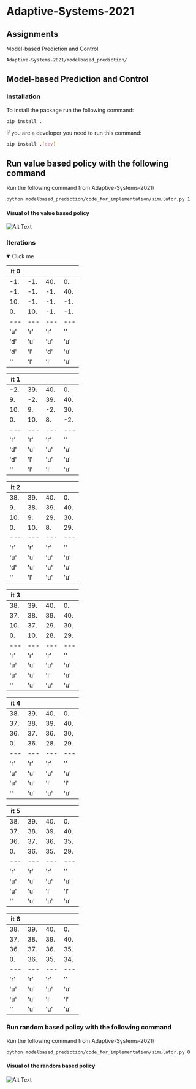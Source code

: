 # Adaptive-Systems-2021

## Assignments
Model-based Prediction and Control
```bash
Adaptive-Systems-2021/modelbased_prediction/
```


## Model-based Prediction and Control
### Installation
To install the package run the following command: 
```bash 
pip install .
```

If you are a developer you need to run this command:
```bash 
pip install .[dev]
```

## Run value based policy with the following command
Run the following command from Adaptive-Systems-2021/
```bash
python modelbased_prediction/code_for_implementation/simulator.py 1
```
#### Visual of the value based policy
![Alt Text](https://im5.ezgif.com/tmp/ezgif-5-60f19bc3494d.gif)



### Iterations
<details open>
<summary> Click me </summary>


|it 0|  |   |    | 
|---|---|---|---|
|-1.|-1.|40.| 0.|
|-1.|-1.|-1.|40.|
|10.|-1.|-1.|-1.|
| 0.|10.|-1.|-1.|
|---|---|---|---|
|'u'|'r'|'r'|''|
|'d'|'u'|'u'|'u'|
|'d'|'l'|'d'|'u'|
|''|'l'|'l'|'u'|


|it 1|  |   |    | 
|---|---|---|---|
|-2.|39.|40.| 0.|
| 9.|-2.|39.|40.|
|10.| 9.|-2.|30.|
| 0.|10.| 8.|-2.|
|---|---|---|---|
|'r'|'r'|'r'|''|
|'d'|'u'|'u'|'u'|
|'d'|'l'|'u'|'u'|
|''|'l'|'l'|'u'|


|it 2|  |   |    | 
|---|---|---|---|
|38.|39.|40.| 0.|
| 9.|38.|39.|40.|
|10.| 9.|29.|30.|
| 0.|10.| 8.|29.|
|---|---|---|---|
|'r'|'r'|'r'|''|
|'u'|'u'|'u'|'u'|
|'d'|'u'|'u'|'u'|
|''|'l'|'u'|'u'|


|it 3|  |   |    | 
|---|---|---|---|
|38.|39.|40.| 0.|
|37.|38.|39.|40.|
|10.|37.|29.|30.|
| 0.|10.|28.|29.|
|---|---|---|---|
|'r'|'r'|'r'|''|
|'u'|'u'|'u'|'u'|
|'u'|'u'|'l'|'u'|
|''|'u'|'u'|'u'|


|it 4|  |   |    | 
|---|---|---|---|
|38.|39.|40.| 0.|
|37.|38.|39.|40.|
|36.|37.|36.|30.|
| 0.|36.|28.|29.|
|---|---|---|---|
|'r'|'r'|'r'|''|
|'u'|'u'|'u'|'u'|
|'u'|'u'|'l'|'l'|
|''|'u'|'u'|'u'|


|it 5|  |   |    | 
|---|---|---|---|
|38.|39.|40.| 0.|
|37.|38.|39.|40.|
|36.|37.|36.|35.|
| 0.|36.|35.|29.|
|---|---|---|---|
|'r'|'r'|'r'|''|
|'u'|'u'|'u'|'u'|
|'u'|'u'|'l'|'l'|
|''|'u'|'u'|'u'|


|it 6|  |   |    | 
|---|---|---|---|
|38.|39.|40.| 0.|
|37.|38.|39.|40.|
|36.|37.|36.|35.|
| 0.|36.|35.|34.|
|---|---|---|---|
|'r'|'r'|'r'|''|
|'u'|'u'|'u'|'u'|
|'u'|'u'|'l'|'l'|
|''|'u'|'u'|'u'|


</details>

### Run random based policy with the following command
Run the following command from Adaptive-Systems-2021/
```bash
python modelbased_prediction/code_for_implementation/simulator.py 0
```
#### Visual of the random based policy
![Alt Text](https://im5.ezgif.com/tmp/ezgif-5-3ba65d54a808.gif)